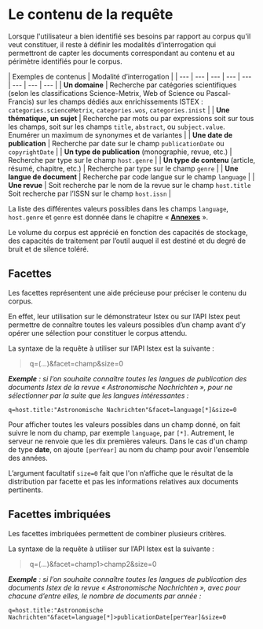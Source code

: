 # Le contenu de la requête

Lorsque l'utilisateur a bien identifié ses besoins par rapport au corpus qu'il veut constituer, il reste à définir les modalités d’interrogation qui permettront de capter les documents correspondant au contenu et au périmètre identifiés pour le corpus.

| Exemples de contenus | Modalité d’interrogation |
| --- | --- | --- | --- | --- | --- | --- | --- |
| **Un domaine** | Recherche par catégories scientifiques \(selon les classifications Science-Metrix, Web of Science ou Pascal-Francis\) sur les champs dédiés aux enrichissements ISTEX : `categories.scienceMetrix`, `categories.wos`, `categories.inist` |
| **Une thématique, un sujet** | Recherche par mots ou par expressions soit sur tous les champs, soit sur les champs `title`, `abstract`, ou `subject.value`. Enumérer un maximum de synonymes et de variantes |
| **Une date de publication** | Recherche par date sur le champ `publicationDate` ou `copyrightDate` |
| **Un type de publication** \(monographie, revue, etc.\) | Recherche par type sur le champ `host.genre` |
| **Un type de contenu** \(article, résumé, chapitre, etc.\) | Recherche par type sur le champ `genre` |
| **Une langue de document** | Recherche par code langue sur le champ `language` |
| **Une revue** | Soit recherche par le nom de la revue sur le champ `host.title` Soit recherche par l’ISSN sur le champ `host.issn` |

 

La liste des différentes valeurs possibles dans les champs `language`, `host.genre` et `genre` est donnée dans le chapitre « [**Annexes**](https://github.com/istex/istex-web-doc/tree/11fc6cf912da7e7914fb1c7187f0cdeff2e55dd5/usage-tdm-distex/construction-dune-requete/annexes/README.md) ».

Le volume du corpus est apprécié en fonction des capacités de stockage, des capacités de traitement par l’outil auquel il est destiné et du degré de bruit et de silence toléré.

## **Facettes**

Les facettes représentent une aide précieuse pour préciser le contenu du corpus.

En effet, leur utilisation sur le démonstrateur Istex ou sur l’API Istex peut permettre de connaître toutes les valeurs possibles d’un champ avant d’y opérer une sélection pour constituer le corpus attendu.

La syntaxe de la requête à utiliser sur l’API Istex est la suivante :

> ​ q=\(...\)&facet=champ&size=0

_​**Exemple** : si l’on souhaite connaître toutes les langues de publication des documents Istex de la revue « Astronomische Nachrichten », pour ne sélectionner par la suite que les langues intéressantes :_

```text
q=host.title:"Astronomische Nachrichten"&facet=language[*]&size=0
```

Pour afficher toutes les valeurs possibles dans un champ donné, on fait suivre le nom du champ, par exemple `language`, par `[*]`. Autrement, le serveur ne renvoie que les dix premières valeurs. Dans le cas d'un champ de type **date**, on ajoute `[perYear]` au nom du champ pour avoir l'ensemble des années.

L’argument facultatif `size=0` fait que l'on n’affiche que le résultat de la distribution par facette et pas les informations relatives aux documents pertinents.

## **Facettes imbriquées**

Les facettes imbriquées permettent de combiner plusieurs critères.

La syntaxe de la requête à utiliser sur l’API Istex est la suivante :

> ​ q=\(...\)&facet=champ1&gt;champ2&size=0

_​**Exemple** : si l’on souhaite connaître toutes les langues de publication des documents Istex de la revue « Astronomische Nachrichten », avec pour chacune d’entre elles, le nombre de documents par année :_

```text
q=host.title:"Astronomische Nachrichten"&facet=language[*]>publicationDate[perYear]&size=0
```

